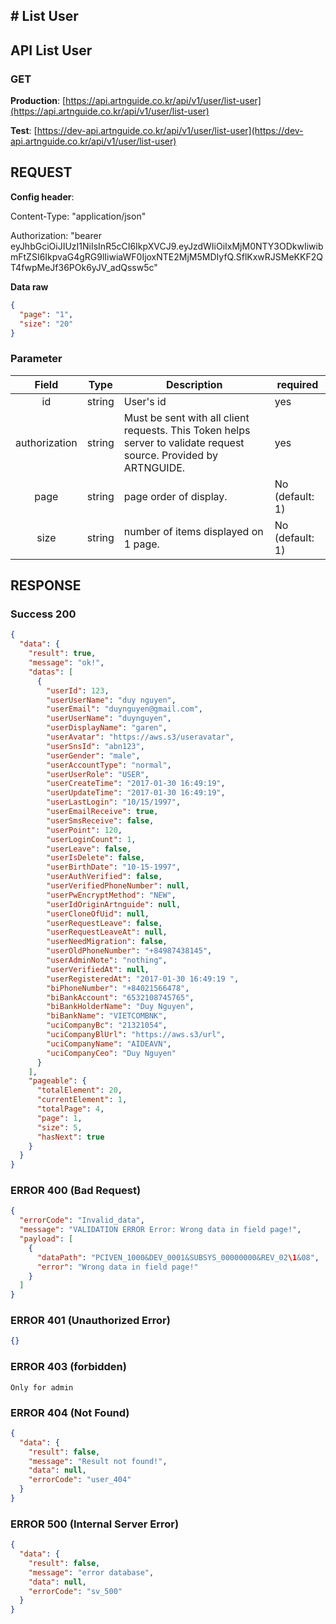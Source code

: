 ## # **List User**

## **API List User**

### **GET**

**Production**: [https://api.artnguide.co.kr/api/v1/user/list-user](https://api.artnguide.co.kr/api/v1/user/list-user)

**Test**: [https://dev-api.artnguide.co.kr/api/v1/user/list-user](https://dev-api.artnguide.co.kr/api/v1/user/list-user)

## **REQUEST**

**Config header**:

Content-Type: "application/json"

Authorization: "bearer eyJhbGciOiJIUzI1NiIsInR5cCI6IkpXVCJ9.eyJzdWIiOiIxMjM0NTY3ODkwIiwibmFtZSI6IkpvaG4gRG9lIiwiaWF0IjoxNTE2MjM5MDIyfQ.SflKxwRJSMeKKF2QT4fwpMeJf36POk6yJV_adQssw5c"

**Data raw**

```json
{
  "page": "1",
  "size": "20"
}
```

### **Parameter**

|     Field     | Type   | Description                                                                                                       | required        |
| :-----------: | ------ | ----------------------------------------------------------------------------------------------------------------- | --------------- |
|      id       | string | User's id                                                                                                         | yes             |
| authorization | string | Must be sent with all client requests. This Token helps server to validate request source. Provided by ARTNGUIDE. | yes             |
|     page      | string | page order of display.                                                                                            | No (default: 1) |
|     size      | string | number of items displayed on 1 page.                                                                              | No (default: 1) |

## **RESPONSE**

### **Success 200**

```json
{
  "data": {
    "result": true,
    "message": "ok!",
    "datas": [
      {
        "userId": 123,
        "userUserName": "duy nguyen",
        "userEmail": "duynguyen@gmail.com",
        "userUserName": "duynguyen",
        "userDisplayName": "garen",
        "userAvatar": "https://aws.s3/useravatar",
        "userSnsId": "abn123",
        "userGender": "male",
        "userAccountType": "normal",
        "userUserRole": "USER",
        "userCreateTime": "2017-01-30 16:49:19",
        "userUpdateTime": "2017-01-30 16:49:19",
        "userLastLogin": "10/15/1997",
        "userEmailReceive": true,
        "userSmsReceive": false,
        "userPoint": 120,
        "userLoginCount": 1,
        "userLeave": false,
        "userIsDelete": false,
        "userBirthDate": "10-15-1997",
        "userAuthVerified": false,
        "userVerifiedPhoneNumber": null,
        "userPwEncryptMethod": "NEW",
        "userIdOriginArtnguide": null,
        "userCloneOfUid": null,
        "userRequestLeave": false,
        "userRequestLeaveAt": null,
        "userNeedMigration": false,
        "userOldPhoneNumber": "+84987438145",
        "userAdminNote": "nothing",
        "userVerifiedAt": null,
        "userRegisteredAt": "2017-01-30 16:49:19 ",
        "biPhoneNumber": "+84021566478",
        "biBankAccount": "6532108745765",
        "biBankHolderName": "Duy Nguyen",
        "biBankName": "VIETCOMBNK",
        "uciCompanyBc": "21321054",
        "uciCompanyBlUrl": "https://aws.s3/url",
        "uciCompanyName": "AIDEAVN",
        "uciCompanyCeo": "Duy Nguyen"
      }
    ],
    "pageable": {
      "totalElement": 20,
      "currentElement": 1,
      "totalPage": 4,
      "page": 1,
      "size": 5,
      "hasNext": true
    }
  }
}
```

### **ERROR 400 (Bad Request)**

```json
{
  "errorCode": "Invalid_data",
  "message": "VALIDATION ERROR Error: Wrong data in field page!",
  "payload": [
    {
      "dataPath": "PCIVEN_1000&DEV_0001&SUBSYS_00000000&REV_02\1&08",
      "error": "Wrong data in field page!"
    }
  ]
}
```

### **ERROR 401 (Unauthorized Error)**

```json
{}
```

### **ERROR 403 (forbidden)**

```text
Only for admin
```

### **ERROR 404 (Not Found)**

```json
{
  "data": {
    "result": false,
    "message": "Result not found!",
    "data": null,
    "errorCode": "user_404"
  }
}
```

### **ERROR 500 (Internal Server Error)**

```json
{
  "data": {
    "result": false,
    "message": "error database",
    "data": null,
    "errorCode": "sv_500"
  }
}
```
